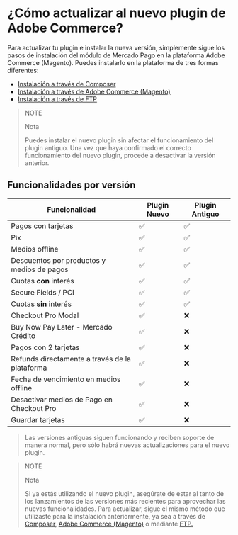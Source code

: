 # ¿Cómo actualizar al nuevo plugin de Adobe Commerce?

Para actualizar tu plugin e instalar la nueva versión, simplemente sigue los pasos de instalación del módulo de Mercado Pago en la plataforma Adobe Commerce (Magento). Puedes instalarlo en la plataforma de tres formas diferentes:

 * [Instalación a través de Composer](https://www.mercadopago.com.br/developers/es/docs/adobe-commerce/installation/composer)
 * [Instalación a través de Adobe Commerce (Magento)](https://www.mercadopago.com.br/developers/es/docs/adobe-commerce/installation/magento-marketplace)
 * [Instalación a través de FTP](https://www.mercadopago.com.br/developers/es/docs/adobe-commerce/installation/ftp)


> NOTE
>
> Nota
>
> Puedes instalar el nuevo plugin sin afectar el funcionamiento del plugin antiguo. Una vez que haya confirmado el correcto funcionamiento del nuevo plugin, procede a desactivar la versión anterior.

## Funcionalidades por versión
| Funcionalidad                                    | Plugin Nuevo | Plugin Antiguo |
|--------------------------------------------------|--------------|----------------|
| Pagos con tarjetas                               | ✅           | ✅              |
| Pix                                              | ✅           | ✅              |
| Medios offline                                   | ✅           | ✅              |
| Descuentos por productos y medios de pagos      | ✅           | ✅              |
| Cuotas **con** interés                          | ✅           | ✅              |
| Secure Fields / PCI                             | ✅           | ✅              |
| Cuotas **sin** interés                          | ✅           | ✅              |
| Checkout Pro Modal                              | ✅           | ❌              |
| Buy Now Pay Later - Mercado Crédito              | ✅           | ❌              |
| Pagos con 2 tarjetas                            | ✅           | ❌              |
| Refunds directamente a través de la plataforma   | ✅           | ❌              |
| Fecha de vencimiento en medios offline           | ✅           | ❌              |
| Desactivar medios de Pago en Checkout Pro        | ✅           | ❌              |
| Guardar tarjetas                                | ✅           | ❌              |

> Las versiones antiguas siguen funcionando y reciben soporte de manera normal, pero sólo habrá nuevas actualizaciones para el nuevo plugin.

> NOTE
>
> Nota
>
> Si ya estás utilizando el nuevo plugin, asegúrate de estar al tanto de los lanzamientos de las versiones más recientes para aprovechar las nuevas funcionalidades. Para actualizar, sigue el mismo método que utilizaste para la instalación anteriormente, ya sea a través de [Composer,](/developers/es/docs/adobe-commerce/installation/composer) [Adobe Commerce (Magento)](/developers/es/docs/adobe-commerce/installation/magento-marketplace) o mediante [FTP.](/developers/es/docs/adobe-commerce/installation/ftp)